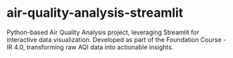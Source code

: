 # air-quality-analysis-streamlit
Python-based Air Quality Analysis project, leveraging Streamlit for interactive data visualization. Developed as part of the Foundation Course - IR 4.0, transforming raw AQI data into actionable insights.

